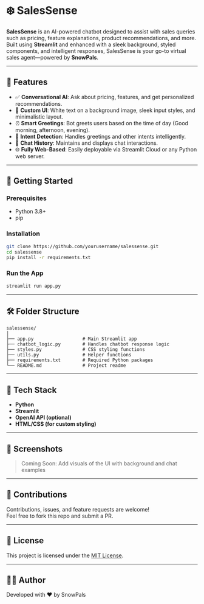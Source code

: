 # ❄️ SalesSense

**SalesSense** is an AI-powered chatbot designed to assist with sales queries such as pricing, feature explanations, product recommendations, and more. Built using **Streamlit** and enhanced with a sleek background, styled components, and intelligent responses, SalesSense is your go-to virtual sales agent—powered by **SnowPals**.

---

## 🌟 Features

- ✅ **Conversational AI**: Ask about pricing, features, and get personalized recommendations.
- 🎨 **Custom UI**: White text on a background image, sleek input styles, and minimalistic layout.
- ⏰ **Smart Greetings**: Bot greets users based on the time of day (Good morning, afternoon, evening).
- 🧠 **Intent Detection**: Handles greetings and other intents intelligently.
- 📜 **Chat History**: Maintains and displays chat interactions.
- 🌐 **Fully Web-Based**: Easily deployable via Streamlit Cloud or any Python web server.

---

## 🚀 Getting Started

### Prerequisites

- Python 3.8+
- pip

### Installation

```bash
git clone https://github.com/yourusername/salessense.git
cd salessense
pip install -r requirements.txt
```

### Run the App

```bash
streamlit run app.py
```

---

## 🛠️ Folder Structure

```
salessense/
│
├── app.py                  # Main Streamlit app
├── chatbot_logic.py        # Handles chatbot response logic
├── styles.py               # CSS styling functions
├── utils.py                # Helper functions
├── requirements.txt        # Required Python packages
└── README.md               # Project readme
```

---

## 🧠 Tech Stack

- **Python**
- **Streamlit**
- **OpenAI API (optional)**
- **HTML/CSS (for custom styling)**

---

## 📸 Screenshots

> Coming Soon: Add visuals of the UI with background and chat examples

---

## 🤝 Contributions

Contributions, issues, and feature requests are welcome!  
Feel free to fork this repo and submit a PR.

---

## 📄 License

This project is licensed under the [MIT License](LICENSE).

---

## 👨‍💻 Author

Developed with ❤️ by SnowPals
